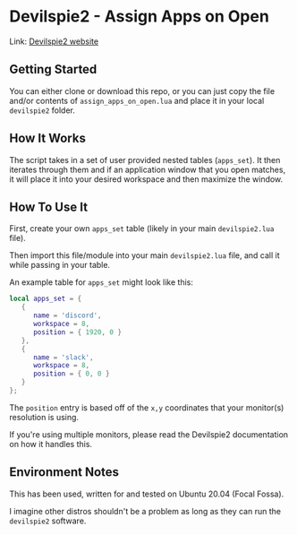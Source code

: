 # Devilspie2 - Assign Apps on Open

Link: [Devilspie2 website](http://www.nongnu.org/devilspie2/)

## Getting Started

You can either clone or download this repo, or you can just copy the file and/or contents of `assign_apps_on_open.lua` and place it in your local `devilspie2` folder.

## How It Works

The script takes in a set of user provided nested tables (`apps_set`). It then iterates through them and if an application window that you open matches, it will place it into your desired workspace and then maximize the window.

## How To Use It

First, create your own `apps_set` table (likely in your main `devilspie2.lua` file).

Then import this file/module into your main `devilspie2.lua` file,
and call it while passing in your table.

An example table for `apps_set` might look like this:

```lua
local apps_set = {
   {
      name = 'discord',
      workspace = 8,
      position = { 1920, 0 }
   },
   {
      name = 'slack',
      workspace = 8,
      position = { 0, 0 }
   }
};
```

The `position` entry is based off of the `x,y` coordinates that your monitor(s) resolution is using.

If you're using multiple monitors, please read the Devilspie2 documentation on how it handles this.

## Environment Notes

This has been used, written for and tested on Ubuntu 20.04 (Focal Fossa).

I imagine other distros shouldn't be a problem as long as they can run the `devilspie2` software.

